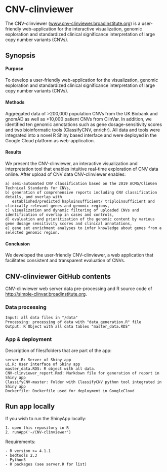 # CNV-clinviewer

The CNV-clinviewer (www.cnv-clinviewer.broadinstitute.org) is a user-friendly web-application for the interactive visualization, genomic exploration and standardized clinical significance interpretation of large copy number variants (CNVs).

## Synopsis

#### Purpose

To develop a user-friendly web-application for the visualization, genomic exploration and standardized clinical significance interpretation of large copy number variants (CNVs).

#### Methods

Aggregated data of >200,000 population CNVs from the UK Biobank and gnomAD as well as >10,000 patient CNVs from ClinVar. In addition, we identified ten genomic annotations such as gene dosage-sensitivity scores and two bioinformatic tools (ClassifyCNV, enrichr). All data and tools were integrated into a novel R Shiny based interface and were deployed in the Google Cloud platform as web-application.

#### Results

We present the CNV-clinviewer, an interactive visualization and interpretation tool that enables intuitive real-time exploration of CNV data online. After upload of CNV data CNV-clinviewer enables:
```
a) semi-automated CNV classification based on the 2019 ACMG/ClinGen Technical Standards for CNVs,
b) generation of comprehensive reports including CNV classification details, and overlap with 
   established/predicted haploinsufficient/ triploinsufficient and clinically relevant genes and genomic regions,
c) visualization and dynamic filtering of uploaded CNVs and identification of overlap in cases and controls, 
d) evaluation and prioritization of the genomic content by various gene dosage sensitivity scores and clinical annotations, 
e) gene set enrichment analyses to infer knowledge about genes from a selected genomic region.
```

#### Conclusion

We developed the user-friendly CNV-clinviewer, a web application that facilitates consistent and transparent evaluation of CNVs. 

## CNV-clinviewer GitHub contents

CNV-clinviewer web server data pre-processing and R source code of http://simple-clinvar.broadinstitute.org.

### Data processing

```
Input: all data files in "/data"
Processing: processing of data with "data_generation.R" file
Output: R Object with all data tables "master_data.RDS"
```

### App & deployment

Description of files/folders that are part of the app:
```
server.R: Server of Shiny app
ui.R: User interface of Shiny app
master_data.RDS: R object with all data.
CNV-clinviewer_report.Rmd: Markdown file for generation of report in Shiny app
ClassifyCNV-master: Folder with ClassifyCNV python tool integrated in Shiny app
Dockerfile: Dockerfile used for deployment in GoogleCloud
```

## Run app locally

If you wish to run the ShinyApp locally: 
```
1. open this repository in R
2. runApp('~/CNV-clinviewer') 
```

Requirements:
```
- R version >= 4.1.1
- bedtools 2.3
- Python3
- R packages (see server.R for list)
```


